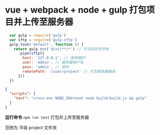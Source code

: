 # vue + webpack + node + gulp  打包项目并上传至服务器

```gulpfile.js
  var gulp = require('gulp')
  var sftp = require('gulp-sftp')
  gulp.task('default', function () {
    return gulp.src('dist/**/*') // 打包后的文件夹
      .pipe(sftp({
        host: '127.0.0.1', // 服务器IP
        user: 'admin', // 服务器用户名
        pass: 'admin', // 密码
        remotePath: '/user/project' // 打包服务器路径
      }))
  })
```

```package.json
{
  "scripts": {
    "test": "cross-env NODE_ENV=test node build/build.js && gulp"
  }
}
```

**运行命令**
`npm run test` 打包并上传至服务器



范例为 平级 project 文件夹